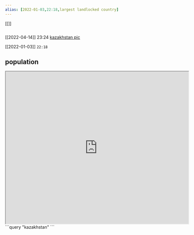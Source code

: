 ```yaml
---
alias: [2022-01-03,22:18,largest landlocked country]
---
```

[[]]
```toc
```

[[2022-04-14]] 23:24
[kazakhstan pic](https://t.me/c/1729625630/2)

[[2022-01-03]] `22:18`
## population
<iframe src="https://www.populationpyramid.net/kazakhstan/2019/" width="600" height="500" ></iframe>
```query
"kazakhstan"
```
